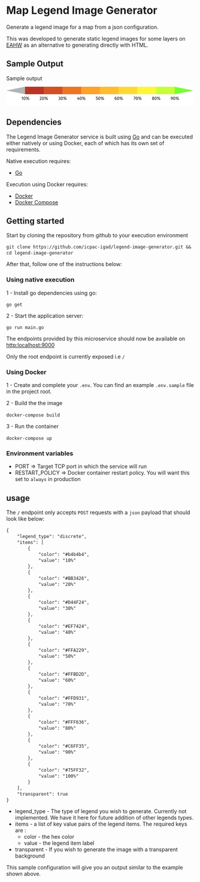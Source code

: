 # Map Legend Image Generator

Generate a legend image for a map from a json configuration.

This was developed to generate static legend images for some layers on [EAHW](https://eahazardswatch.icpac.net) as an alternative to generating directly with HTML.

## Sample Output

Sample output

![Alt text](sample/legend_sample.png "Legend Sample")

## Dependencies

The Legend Image Generator service is built using [Go](https://go.dev/) and  can be executed either natively or using Docker, each of which has its own set of requirements.

Native execution requires:
- [Go](https://go.dev/)

Execution using Docker requires:
- [Docker](https://www.docker.com/)
- [Docker Compose](https://docs.docker.com/compose/)


## Getting started

Start by cloning the repository from github to your execution environment

```
git clone https://github.com/icpac-igad/legend-image-generator.git && cd legend-image-generator
```

After that, follow one of the instructions below:

### Using native execution

1 - Install go dependencies using go:
```
go get

```

2 - Start the application server:
```
go run main.go
```

The endpoints provided by this microservice should now be available on [http:localhost:9000](http:localhost:9000)

Only the root endpoint is currently exposed i.e `/`


### Using Docker
1 - Create and complete your `.env`. You can find an example `.env.sample` file in the project root.

2 - Build the the image

`docker-compose build`

3 - Run the container

`docker-compose up`

### Environment variables

- PORT => Target TCP port in which the service will run
- RESTART_POLICY => Docker container restart policy. You will want this set to `always` in production


## usage

The `/` endpoint only accepts `POST` requests with a `json` payload that should look like below:

```
{
    "legend_type": "discrete",
    "items": [
        {
            "color": "#b4b4b4",
            "value": "10%"
        },
        {
            "color": "#BB3426",
            "value": "20%"
        },
        {
            "color": "#D44F24",
            "value": "30%"
        },
        {
            "color": "#EF7424",
            "value": "40%"
        },
        {
            "color": "#FFA229",
            "value": "50%"
        },
        {
            "color": "#FFBD2D",
            "value": "60%"
        },
        {
            "color": "#FFD931",
            "value": "70%"
        },
        {
            "color": "#FFF636",
            "value": "80%"
        },
        {
            "color": "#C6FF35",
            "value": "90%"
        },
        {
            "color": "#75FF32",
            "value": "100%"
        }
    ],
    "transparent": true
}
```

- legend_type - The type of legend you wish to generate. Currently not implemented. We have it here for future addition of other legends types.
- items -  a list of key value pairs of the legend items. The required keys are :
    - color - the hex color
    - value - the legend item label
- transparent - If you wish to generate the image with a transparent background

This sample configuration will give you an output similar to the example shown above.
